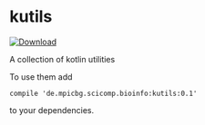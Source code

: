 # kutils

[ ![Download](https://api.bintray.com/packages/holgerbrandl/mpicbg-scicomp/kutils/images/download.svg) ](https://bintray.com/holgerbrandl/mpicbg-scicomp/kutils/_latestVersion)

A collection of kotlin utilities


To use them add
```
compile 'de.mpicbg.scicomp.bioinfo:kutils:0.1'

```
to your dependencies.